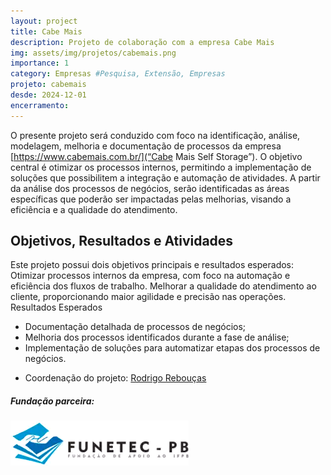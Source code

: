 ```yaml
---
layout: project
title: Cabe Mais
description: Projeto de colaboração com a empresa Cabe Mais
img: assets/img/projetos/cabemais.png
importance: 1
category: Empresas #Pesquisa, Extensão, Empresas
projeto: cabemais
desde: 2024-12-01
encerramento: 
---
```



O presente projeto será conduzido com foco na identificação, análise, modelagem, melhoria e documentação de processos da empresa [https://www.cabemais.com.br/](“Cabe Mais Self Storage”). O objetivo central é otimizar os processos internos, permitindo a implementação de soluções que possibilitem a integração e automação de atividades. A partir da análise dos processos de negócios, serão identificadas as áreas específicas que poderão ser impactadas pelas melhorias, visando a eficiência e a qualidade do atendimento.

## Objetivos, Resultados e Atividades

Este projeto possui dois objetivos principais e resultados esperados:
Otimizar processos internos da empresa, com foco na automação e eficiência dos fluxos de trabalho.
Melhorar a qualidade do atendimento ao cliente, proporcionando maior agilidade e precisão nas operações.
Resultados Esperados

- Documentação detalhada de processos de negócios;
- Melhoria dos processos identificados durante a fase de análise;
- Implementação de soluções para automatizar etapas dos processos de negócios.


* Coordenação do projeto: [Rodrigo Rebouças](/equipe/professores/rodrigor)

##### Fundação parceira:
[![Fundação parceira](/assets/img/logos/logo-funetec.png#right)](https://www.funetec.com/)